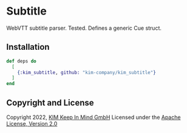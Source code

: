 # Subtitle

WebVTT subtitle parser. Tested. Defines a generic Cue struct.

## Installation
```elixir
def deps do
  [
    {:kim_subtitle, github: "kim-company/kim_subtitle"}
  ]
end
```

## Copyright and License
Copyright 2022, [KIM Keep In Mind GmbH](https://www.keepinmind.info/)
Licensed under the [Apache License, Version 2.0](LICENSE)
